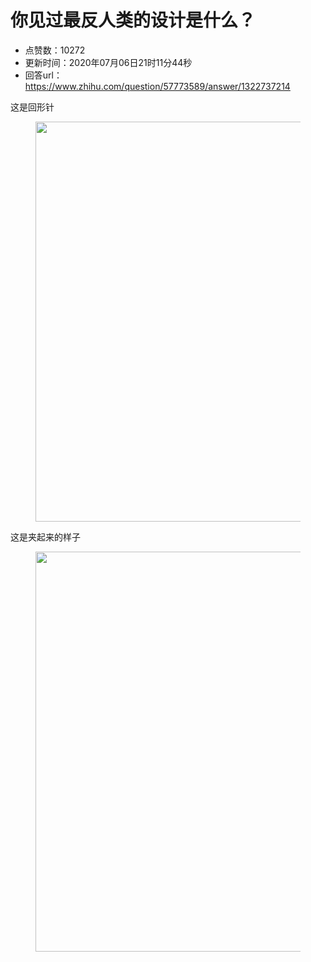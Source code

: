 # 你见过最反人类的设计是什么？
- 点赞数：10272
- 更新时间：2020年07月06日21时11分44秒
- 回答url：https://www.zhihu.com/question/57773589/answer/1322737214
<body>
 <p data-pid="Cx61LMOb">这是回形针</p>
 <figure data-size="small">
  <img src="https://picx.zhimg.com/50/v2-0533037c9e188aa8437973fe47b9d899_720w.jpg?source=1940ef5c" data-caption="" data-size="small" data-rawwidth="640" data-rawheight="583" data-original-token="v2-35b1153351010d2f89b4b4e43c9b4345" data-default-watermark-src="https://pica.zhimg.com/50/v2-2014838c3705f905e460159274b7db72_720w.jpg?source=1940ef5c" class="origin_image zh-lightbox-thumb" width="640" data-original="https://picx.zhimg.com/v2-0533037c9e188aa8437973fe47b9d899_r.jpg?source=1940ef5c">
 </figure>
 <p data-pid="D6Rz0QNT">这是夹起来的样子</p>
 <figure data-size="small">
  <img src="https://pica.zhimg.com/50/v2-555d14ce673c224200aefe9457364f5b_720w.jpg?source=1940ef5c" data-caption="" data-size="small" data-rawwidth="640" data-rawheight="499" data-original-token="v2-0ad99b2a15af01dd2e8bcb0ccc3f0993" data-default-watermark-src="https://picx.zhimg.com/50/v2-e5d5f3e5f987d9c30960033d0191e826_720w.jpg?source=1940ef5c" class="origin_image zh-lightbox-thumb" width="640" data-original="https://pica.zhimg.com/v2-555d14ce673c224200aefe9457364f5b_r.jpg?source=1940ef5c">
 </figure>
 <p></p>
</body>